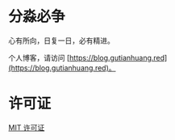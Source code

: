 # 分淼必争

心有所向，日复一日，必有精进。

个人博客，请访问 [https://blog.gutianhuang.red](https://blog.gutianhuang.red)。

# 许可证

[MIT 许可证](./LIENSE)
